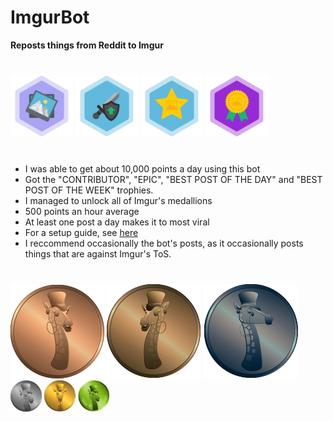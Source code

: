 # ImgurBot

**Reposts things from Reddit to Imgur**
#
![](/pics/contributor.png)
![](/pics/epic.png)
![](/pics/post_of_the_day.png)
![](/pics/post_of_the_week.png)
#
- I was able to get about 10,000 points a day using this bot
- Got the "CONTRIBUTOR", "EPIC", "BEST POST OF THE DAY" and "BEST POST OF THE WEEK" trophies.
- I managed to unlock all of Imgur's medallions
- 500 points an hour average
- At least one post a day makes it to most viral
- For a setup guide, see [here](https://mr-steal-your-script.github.io/ImgurBot.html?)
- I reccommend occasionally the bot's posts, as it occasionally posts things that are against Imgur's ToS.
#
![](/pics/copper.png)
![](/pics/bronze.png)
![](/pics/iron.png)
![](/pics/silver.png)
![](/pics/gold.png)
![](/pics/imgurite.png)
